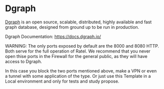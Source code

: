 # Dgraph

[Dgraph](https://wordpress.org/)  is an open source, scalable, distributed, highly available and fast graph database, designed from ground up to be run in production.

Dgraph Documentation: https://docs.dgraph.io/

WARNING: The only ports exposed by default are the 8000 and 8080 HTTP. Both serve for the full operation of Ratel. We recommend that you never open thise ports in the Firewall for the general public, as they will have access to Dgraph.

In this case you block the two ports mentioned above, make a VPN or even a tunnel with some application of the type. Or just use this Template in a Local environment and only for tests and study propose.
